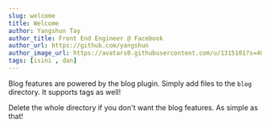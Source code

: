 ```yaml
---
slug: welcome
title: Welcome
author: Yangshun Tay
author_title: Front End Engineer @ Facebook
author_url: https://github.com/yangshun
author_image_url: https://avatars0.githubusercontent.com/u/1315101?s=400&v=4
tags: [isini , dan]
---
```


Blog features are powered by the blog plugin. Simply add files to the `blog` directory. It supports tags as well!

Delete the whole directory if you don't want the blog features. As simple as that!
